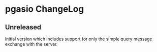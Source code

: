 # pgasio ChangeLog

## Unreleased

Initial version which includes support for only the simple query message exchange with the server.

